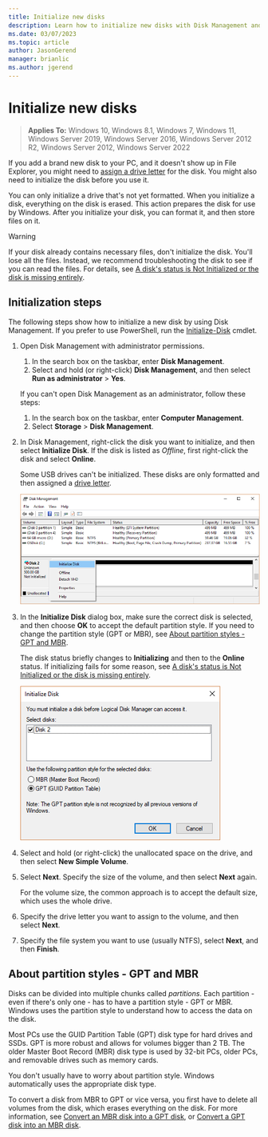 ```yaml
---
title: Initialize new disks
description: Learn how to initialize new disks with Disk Management and get them ready to use. Also access links for troubleshooting.
ms.date: 03/07/2023
ms.topic: article
author: JasonGerend
manager: brianlic
ms.author: jgerend
---
```


# Initialize new disks

> **Applies To:** Windows 10, Windows 8.1, Windows 7, Windows 11, Windows Server 2019, Windows Server 2016, Windows Server 2012 R2, Windows Server 2012, Windows Server 2022

If you add a brand new disk to your PC, and it doesn't show up in File Explorer, you might need to [assign a drive letter](change-a-drive-letter.md) for the disk. You might also need to initialize the disk before you use it.

You can only initialize a drive that's not yet formatted. When you initialize a disk, everything on the disk is erased. This action prepares the disk for use by Windows. After you initialize your disk, you can format it, and then store files on it.

> [!WARNING]
> If your disk already contains necessary files, don't initialize the disk. You'll lose all the files. Instead, we recommend troubleshooting the disk to see if you can read the files. For details, see [A disk's status is Not Initialized or the disk is missing entirely](troubleshooting-disk-management.md#disks-that-are-missing-or-not-initialized-plus-general-troubleshooting-steps).

## Initialization steps

The following steps show how to initialize a new disk by using Disk Management. If you prefer to use PowerShell, run the [Initialize-Disk](/powershell/module/storage/initialize-disk) cmdlet.

1. Open Disk Management with administrator permissions.

   1. In the search box on the taskbar, enter **Disk Management**.
   1. Select and hold (or right-click) **Disk Management**, and then select **Run as administrator** > **Yes**.
   
   If you can't open Disk Management as an administrator, follow these steps:
   
   1. In the search box on the taskbar, enter **Computer Management**.
   1. Select **Storage** > **Disk Management**.

1. In Disk Management, right-click the disk you want to initialize, and then select **Initialize Disk**. If the disk is listed as *Offline*, first right-click the disk and select **Online**.

   Some USB drives can't be initialized. These disks are only formatted and then assigned a [drive letter](change-a-drive-letter.md).

   ![Screenshot that shows Disk Management for an unformatted disk with the Initialize Disk shortcut menu displayed.](media/uninitialized-disk.PNG)

1. In the **Initialize Disk** dialog box, make sure the correct disk is selected, and then choose **OK** to accept the default partition style. If you need to change the partition style (GPT or MBR), see [About partition styles - GPT and MBR](#about-partition-styles---gpt-and-mbr).

   The disk status briefly changes to **Initializing** and then to the **Online** status. If initializing fails for some reason, see [A disk's status is Not Initialized or the disk is missing entirely](troubleshooting-disk-management.md#disks-that-are-missing-or-not-initialized-plus-general-troubleshooting-steps).

   ![Screenshot that shows the Initialize Disk dialog box with the GPT partition style selected.](media/initialize-disk.PNG)

1. Select and hold (or right-click) the unallocated space on the drive, and then select **New Simple Volume**. 

1. Select **Next**. Specify the size of the volume, and then select **Next** again.

   For the volume size, the common approach is to accept the default size, which uses the whole drive.

1. Specify the drive letter you want to assign to the volume, and then select **Next**.

1. Specify the file system you want to use (usually NTFS), select **Next**, and then **Finish**.

## About partition styles - GPT and MBR

Disks can be divided into multiple chunks called _partitions_. Each partition - even if there's only one - has to have a partition style - GPT or MBR. Windows uses the partition style to understand how to access the data on the disk. 

Most PCs use the GUID Partition Table (GPT) disk type for hard drives and SSDs. GPT is more robust and allows for volumes bigger than 2 TB. The older Master Boot Record (MBR) disk type is used by 32-bit PCs, older PCs, and removable drives such as memory cards.

You don't usually have to worry about partition style. Windows automatically uses the appropriate disk type.

To convert a disk from MBR to GPT or vice versa, you first have to delete all volumes from the disk, which erases everything on the disk. For more information, see [Convert an MBR disk into a GPT disk](change-an-mbr-disk-into-a-gpt-disk.md), or [Convert a GPT disk into an MBR disk](change-a-gpt-disk-into-an-mbr-disk.md).